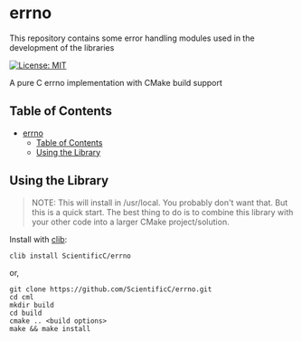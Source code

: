 # errno

This repository contains some error handling modules used in the development of the libraries

[![License: MIT](https://img.shields.io/badge/License-MIT-blue.svg)](https://opensource.org/licenses/MIT)

A pure C errno implementation with CMake build support

## Table of Contents

- [errno](#errno)
  - [Table of Contents](#table-of-contents)
  - [Using the Library](#using-the-library)

## Using the Library

> NOTE: This will install in /usr/local. You probably don't want that. But this is a quick start. The best thing to do is to combine this library with your other code into a larger CMake project/solution.

Install with [clib](https://github.com/clibs/clib):

```shell
clib install ScientificC/errno
```

or,

```shell
git clone https://github.com/ScientificC/errno.git
cd cml
mkdir build
cd build
cmake .. <build options>
make && make install
```
